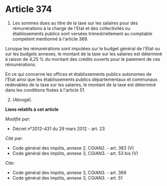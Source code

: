 # Article 374

1. Les sommes dues au titre de la taxe sur les salaires pour des rémunérations à la charge de l'Etat et des collectivités ou
établissements publics sont versées trimestriellement au comptable compétent mentionné à l'article 369. 

Lorsque les rémunérations sont imputées sur le budget général de l'Etat ou sur les budgets annexes, le montant de la taxe sur
les salaires est déterminé à raison de 4,25 % du montant des crédits ouverts pour le paiement de ces rémunérations. 

En ce qui concerne les offices et établissements publics autonomes de l'Etat ainsi que les établissements publics
départementaux et communaux redevables de la taxe sur les salaires, le montant de la taxe est déterminé dans les conditions
fixées à l'article 51.

2. (Abrogé).

**Liens relatifs à cet article**

_Modifié par_:

  - Décret n°2012-431  du 29 mars 2012 - art. 23

_Cité par_:

  - Code général des impôts, annexe 2, CGIAN2. - art. 383 (V)
  - Code général des impôts, annexe 3, CGIAN3. - art. 53 bis (V)

_Cite_:

  - Code général des impôts, annexe 3, CGIAN3. - art. 369
  - Code général des impôts, annexe 3, CGIAN3. - art. 51
